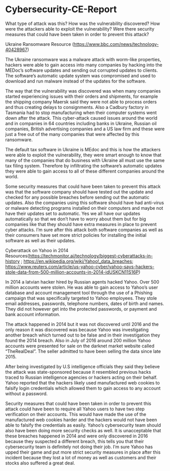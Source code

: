 # Cybersecurity-CE-Report

What type of attack was this?
How was the vulnerability discovered?
How were the attackers able to exploit the vulnerability?
Were there security measures that could have been taken in order to prevent this attack?

                                                                                    
  Ukraine Ransomware
  Resource (https://www.bbc.com/news/technology-40428967)


The Ukraine ransomware was a malware attack with worm-like properties, hackers were able to gain access into many companies by hacking into the MEDoc’s software updates and sending out corrupted updates to clients. The software’s automatic update system was compromised and used to download and run malware instead of the updates for the software.  

The way that the vulnerability was discovered was when many companies started experiencing issues with their orders and shipments, for example the shipping company Maersk said they were not able to process orders and thus creating delays to consignments.  Also a Cadbury factory in Tasmania had to stop manufacturing when their computer systems went down after the attack.  This cyber-attack caused issues around the world and in companies in 64 countries including banks in Ukraine, Russian oil companies, British advertising companies and a US law firm and these were just a free out of the many companies that were affected by this ransomware.

The default tax software in Ukraine is MEdoc and this is how the attackers were able to exploit the vulnerability, they were smart enough to know that many of the companies that do business with Ukraine all must use the same tax filing system.  Therefore by infiltrating the software’s automatic updates they were able to gain access to all of these different companies around the world.

Some security measures that could have been taken to prevent this attack was that the software company should have tested out the update and checked for any possible breaches before sending out the automatic updates.  Also the companies using this software should have had anti-virus or malware detecting programs installed on their computers and maybe not have their updates set to automatic.  Yes we all have our updates automatically so that we don’t have to worry about them but for big companies like that they should have extra measures in place to prevent cyber attacks.  I’m sure after this attack both software companies as well as their consumers have set more strict policies for installing the initial software as well as their updates.



Cyberattack on Yahoo in 2014
Resources(https://techmonitor.ai/technology/biggest-cyberattacks-in-history ; https://en.wikipedia.org/wiki/Yahoo!_data_breaches; https://www.reuters.com/article/us-yahoo-cyber/yahoo-says-hackers-stole-data-from-500-million-accounts-in-2014-idUSKCN11S16P)

In 2014 a latvian hacker hired by Russian agents hacked Yahoo.  Over 500 million accounts were stolen.  He was able to gain access to Yahoo’s user database and account management tool through the use of a Phishing campaign that was specifically targeted to Yahoo employees.  They stole email addresses, passwords, telephone numbers, dates of birth and names.  They did not however get into the protected passwords, or payment and bank account information.  

The attack happened in 2014 but it was not discovered until 2016 and the only reason it was discovered was because Yahoo was investigating another breach which turned out to be false and in their investigation they found the 2014 breach.  Also in July of 2016 around 200 million Yahoo accounts were presented for sale on the darknet market website called “TheRealDeal”.  The seller admitted to have been selling the data since late 2015.

After being investigated by U.S intelligence officials they said they believe the attack was state-sponsored because it resembled previous hacks traced to Russian intelligence agencies or hackers acting on their behalf.  Yahoo  reported that the hackers likely used manufactured web cookies to falsify login credentials which allowed them to gain access to any account without a password.

Security measures that could have been taken in order to prevent this attack could have been to require all Yahoo users to have two step verification on their accounts. This would have made the use of the manufactured web cookies harder and the hackers would not have been able to falsify the credentials as easily.  Yahoo’s cybersecurity team should also have been doing more security checks as well.  It is unacceptable that these breaches happened in 2014 and were only discovered in 2016 because they suspected a different breach, this tells you that their cybersecurity team is definitely not doing their job.  I’m sure Yahoo has upped their game and put more strict security measures in place after this incident because they lost a lot of money as well as customers and their stocks also suffered a great deal.

